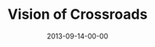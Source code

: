---
layout: message
category: message
series: "Go Forth"
title: "Vision of Crossroads"
date: 2013-09-14-00-00
message_id: 811
sc-permalink-url: "http://soundcloud.com/crdschurch/vision-of-crossroads"
audio: "http://s3.amazonaws.com/crossroads-media/messages/audio/go_forth_04.mp3"
audio-duration: "45:32"
description: "Brian Tome talks about Crossroads' entrepreneurial vision."
video: "http://s3.amazonaws.com/crossroads-media/messages/video/go_forth_04.mp4"
video-duration: "45:32"
yt-video-id: "-KDLve3YMpw"
video-image: "http://s3.amazonaws.com/crossroads-media/images/go_forth_04_still.jpg"
program: "http://s3.amazonaws.com/crossroads-media/documents/09_14-15_13Program_LO.pdf"
tag: 
 - crossroads
 - crossroads-church
 - vision
 - brian-tome
 - program
 - whiz-kids
explicit: false
---